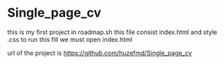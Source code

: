 # Single_page_cv
<p>
this is my first project in roadmap.sh
this file consist index.html and style .css
to run this fill we must open index.html

url of the project is
https://github.com/huzefmd/Single_page_cv
</p>
